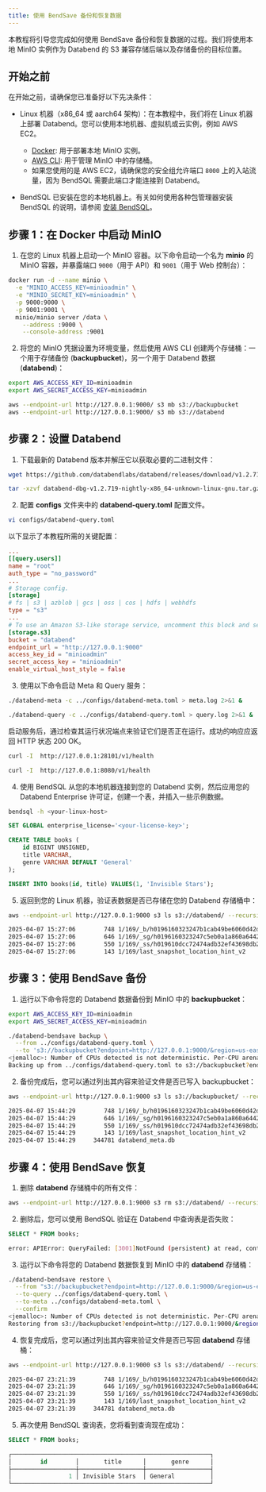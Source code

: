 ```yaml
---
title: 使用 BendSave 备份和恢复数据
---
```


本教程将引导您完成如何使用 BendSave 备份和恢复数据的过程。我们将使用本地 MinIO 实例作为 Databend 的 S3 兼容存储后端以及存储备份的目标位置。

## 开始之前

在开始之前，请确保您已准备好以下先决条件：

- Linux 机器（x86_64 或 aarch64 架构）：在本教程中，我们将在 Linux 机器上部署 Databend。您可以使用本地机器、虚拟机或云实例，例如 AWS EC2。
    - [Docker](https://www.docker.com/): 用于部署本地 MinIO 实例。
    - [AWS CLI](https://aws.amazon.com/cli/): 用于管理 MinIO 中的存储桶。
    - 如果您使用的是 AWS EC2，请确保您的安全组允许端口 `8000` 上的入站流量，因为 BendSQL 需要此端口才能连接到 Databend。

- BendSQL 已安装在您的本地机器上。有关如何使用各种包管理器安装 BendSQL 的说明，请参阅 [安装 BendSQL](/guides/sql-clients/bendsql/#installing-bendsql)。

## 步骤 1：在 Docker 中启动 MinIO

1. 在您的 Linux 机器上启动一个 MinIO 容器。以下命令启动一个名为 **minio** 的 MinIO 容器，并暴露端口 `9000`（用于 API）和 `9001`（用于 Web 控制台）：

```bash
docker run -d --name minio \
  -e "MINIO_ACCESS_KEY=minioadmin" \
  -e "MINIO_SECRET_KEY=minioadmin" \
  -p 9000:9000 \
  -p 9001:9001 \
  minio/minio server /data \
    --address :9000 \
    --console-address :9001
```

2. 将您的 MinIO 凭据设置为环境变量，然后使用 AWS CLI 创建两个存储桶：一个用于存储备份 (**backupbucket**)，另一个用于 Databend 数据 (**databend**)：

```bash
export AWS_ACCESS_KEY_ID=minioadmin
export AWS_SECRET_ACCESS_KEY=minioadmin

aws --endpoint-url http://127.0.0.1:9000/ s3 mb s3://backupbucket
aws --endpoint-url http://127.0.0.1:9000/ s3 mb s3://databend
```

## 步骤 2：设置 Databend

1. 下载最新的 Databend 版本并解压它以获取必要的二进制文件：

```bash
wget https://github.com/databendlabs/databend/releases/download/v1.2.719-nightly/databend-dbg-v1.2.719-nightly-x86_64-unknown-linux-gnu.tar.gz

tar -xzvf databend-dbg-v1.2.719-nightly-x86_64-unknown-linux-gnu.tar.gz
```

2. 配置 **configs** 文件夹中的 **databend-query.toml** 配置文件。

```bash
vi configs/databend-query.toml
```

以下显示了本教程所需的关键配置：

```toml
...
[[query.users]]
name = "root"
auth_type = "no_password"
...
# Storage config.
[storage]
# fs | s3 | azblob | gcs | oss | cos | hdfs | webhdfs
type = "s3"
...
# To use an Amazon S3-like storage service, uncomment this block and set your values.
[storage.s3]
bucket = "databend"
endpoint_url = "http://127.0.0.1:9000"
access_key_id = "minioadmin"
secret_access_key = "minioadmin"
enable_virtual_host_style = false
```

3. 使用以下命令启动 Meta 和 Query 服务：

```bash
./databend-meta -c ../configs/databend-meta.toml > meta.log 2>&1 &
```

```bash
./databend-query -c ../configs/databend-query.toml > query.log 2>&1 &
```

启动服务后，通过检查其运行状况端点来验证它们是否正在运行。成功的响应应返回 HTTP 状态 200 OK。

```bash
curl -I  http://127.0.0.1:28101/v1/health

curl -I  http://127.0.0.1:8080/v1/health
```

4. 使用 BendSQL 从您的本地机器连接到您的 Databend 实例，然后应用您的 Databend Enterprise 许可证，创建一个表，并插入一些示例数据。

```bash
bendsql -h <your-linux-host>
```

```sql
SET GLOBAL enterprise_license='<your-license-key>';
```

```sql
CREATE TABLE books (
    id BIGINT UNSIGNED,
    title VARCHAR,
    genre VARCHAR DEFAULT 'General'
);

INSERT INTO books(id, title) VALUES(1, 'Invisible Stars');
```

5. 返回到您的 Linux 机器，验证表数据是否已存储在您的 Databend 存储桶中：

```bash
aws --endpoint-url http://127.0.0.1:9000 s3 ls s3://databend/ --recursive
```

```bash
2025-04-07 15:27:06        748 1/169/_b/h0196160323247b1cab49be6060d42df8_v2.parquet
2025-04-07 15:27:06        646 1/169/_sg/h0196160323247c5eb0a1a860a6442c70_v4.mpk
2025-04-07 15:27:06        550 1/169/_ss/h019610dcc72474adb32ef43698db2a09_v4.mpk
2025-04-07 15:27:06        143 1/169/last_snapshot_location_hint_v2
```

## 步骤 3：使用 BendSave 备份

1. 运行以下命令将您的 Databend 数据备份到 MinIO 中的 **backupbucket**：

```bash
export AWS_ACCESS_KEY_ID=minioadmin
export AWS_SECRET_ACCESS_KEY=minioadmin

./databend-bendsave backup \
  --from ../configs/databend-query.toml \
  --to 's3://backupbucket?endpoint=http://127.0.0.1:9000/&region=us-east-1'
<jemalloc>: Number of CPUs detected is not deterministic. Per-CPU arena disabled.
Backing up from ../configs/databend-query.toml to s3://backupbucket?endpoint=http://127.0.0.1:9000/&region=us-east-1
```

2. 备份完成后，您可以通过列出其内容来验证文件是否已写入 backupbucket：

```bash
aws --endpoint-url http://127.0.0.1:9000 s3 ls s3://backupbucket/ --recursive
```

```bash
2025-04-07 15:44:29        748 1/169/_b/h0196160323247b1cab49be6060d42df8_v2.parquet
2025-04-07 15:44:29        646 1/169/_sg/h0196160323247c5eb0a1a860a6442c70_v4.mpk
2025-04-07 15:44:29        550 1/169/_ss/h019610dcc72474adb32ef43698db2a09_v4.mpk
2025-04-07 15:44:29        143 1/169/last_snapshot_location_hint_v2
2025-04-07 15:44:29     344781 databend_meta.db
```

## 步骤 4：使用 BendSave 恢复

1. 删除 **databend** 存储桶中的所有文件：

```bash
aws --endpoint-url http://127.0.0.1:9000 s3 rm s3://databend/ --recursive
```

2. 删除后，您可以使用 BendSQL 验证在 Databend 中查询表是否失败：

```sql
SELECT * FROM books;
```

```bash
error: APIError: QueryFailed: [3001]NotFound (persistent) at read, context: { uri: http://127.0.0.1:9000/databend/1/169/_ss/h019610dcc72474adb32ef43698db2a09_v4.mpk, response: Parts { status: 404, version: HTTP/1.1, headers: {"accept-ranges": "bytes", "content-length": "423", "content-type": "application/xml", "server": "MinIO", "strict-transport-security": "max-age=31536000; includeSubDomains", "vary": "Origin", "vary": "Accept-Encoding", "x-amz-id-2": "dd9025bab4ad464b049177c95eb6ebf374d3b3fd1af9251148b658df7ac2e3e8", "x-amz-request-id": "18342C51C209C7E9", "x-content-type-options": "nosniff", "x-ratelimit-limit": "144", "x-ratelimit-remaining": "144", "x-xss-protection": "1; mode=block", "date": "Mon, 07 Apr 2025 23:14:45 GMT"} }, service: s3, path: 1/169/_ss/h019610dcc72474adb32ef43698db2a09_v4.mpk, range: 0- } => S3Error { code: "NoSuchKey", message: "The specified key does not exist.", resource: "/databend/1/169/_ss/h019610dcc72474adb32ef43698db2a09_v4.mpk", request_id: "18342C51C209C7E9" }
```

3. 运行以下命令将您的 Databend 数据恢复到 MinIO 中的 **databend** 存储桶：

```bash
./databend-bendsave restore \
  --from "s3://backupbucket?endpoint=http://127.0.0.1:9000/&region=us-east-1" \
  --to-query ../configs/databend-query.toml \
  --to-meta ../configs/databend-meta.toml \
  --confirm
<jemalloc>: Number of CPUs detected is not deterministic. Per-CPU arena disabled.
Restoring from s3://backupbucket?endpoint=http://127.0.0.1:9000/&region=us-east-1 to query ../configs/databend-query.toml and meta ../configs/databend-meta.toml with confirmation
```

4. 恢复完成后，您可以通过列出其内容来验证文件是否已写回 **databend** 存储桶：

```bash
aws --endpoint-url http://127.0.0.1:9000 s3 ls s3://databend/ --recursive
```

```bash
2025-04-07 23:21:39        748 1/169/_b/h0196160323247b1cab49be6060d42df8_v2.parquet
2025-04-07 23:21:39        646 1/169/_sg/h0196160323247c5eb0a1a860a6442c70_v4.mpk
2025-04-07 23:21:39        550 1/169/_ss/h019610dcc72474adb32ef43698db2a09_v4.mpk
2025-04-07 23:21:39        143 1/169/last_snapshot_location_hint_v2
2025-04-07 23:21:39     344781 databend_meta.db
```

5. 再次使用 BendSQL 查询表，您将看到查询现在成功：

```sql
SELECT * FROM books;
```

```sql
┌────────────────────────────────────────────────────────┐
│        id        │       title      │       genre      │
├──────────────────┼──────────────────┼──────────────────┤
│                1 │ Invisible Stars  │ General          │
└────────────────────────────────────────────────────────┘
```
